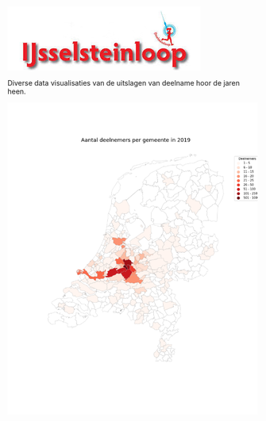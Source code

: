 [![IJsselsteinloop](data/IJsselsteinloop.jpeg)](https://www.ijsselsteinloop.nl)

Diverse data visualisaties van de uitslagen van deelname hoor de jaren heen.

[![Deelnemers IJsselsteinloop 2019](data/deelnemers_2019.png)](https://www.ijsselsteinloop.nl 'Deelnemers IJsselsteinloop 2019')




